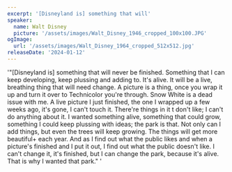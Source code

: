 ```yaml
---
excerpt: '[Disneyland is] something that will'
speaker:
  name: Walt Disney
  picture: '/assets/images/Walt_Disney_1946_cropped_100x100.JPG'
ogImage:
  url: '/assets/images/Walt_Disney_1964_cropped_512x512.jpg'
releaseDate: '2024-01-12'
---
```


'"[Disneyland is] something that will never be finished. Something that I can keep developing, keep plussing and adding to. It's alive. It will be a live, breathing thing that will need change. A picture is a thing, once you wrap it up and turn it over to Technicolor you're through. Snow White is a dead issue with me. A live picture I just finished, the one I wrapped up a few weeks ago, it's gone, I can't touch it. There're things in it t don't like; I can't do anything about it. I wanted something alive, something that could grow, something I could keep plussing with ideas; the park is that. Not only can I add things, but even the trees will keep growing. The things will get more beautiful+ each year. And as I find out what the public likes and when a picture's finished and I put it out, I find out what the public doesn't like. I can't change it, it's finished, but I can change the park, because it's alive. That is why I wanted that park."'
